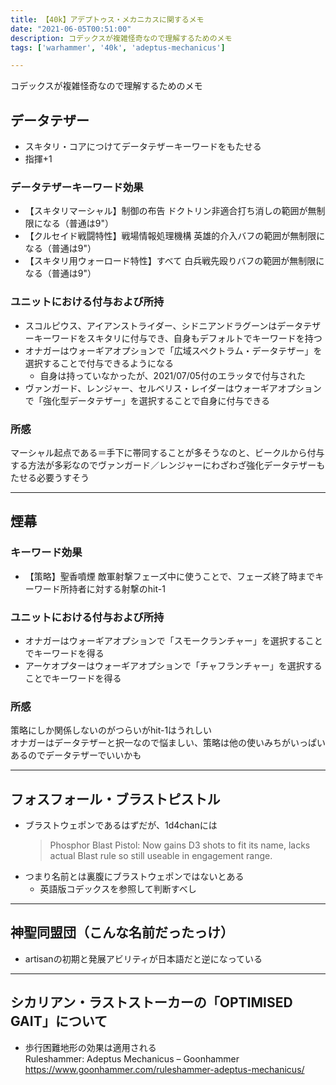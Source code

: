 ```yaml
---
title: 【40k】アデプトゥス・メカニカスに関するメモ
date: "2021-06-05T00:51:00"
description: コデックスが複雑怪奇なので理解するためのメモ
tags: ['warhammer', '40k', 'adeptus-mechanicus']

---
```

コデックスが複雑怪奇なので理解するためのメモ

## データテザー
- スキタリ・コアにつけてデータテザーキーワードをもたせる
- 指揮+1
### データテザーキーワード効果
- 【スキタリマーシャル】制御の布告
ドクトリン非適合打ち消しの範囲が無制限になる（普通は9"）
- 【クルセイド戦闘特性】戦場情報処理機構
英雄的介入バフの範囲が無制限になる（普通は9"）
- 【スキタリ用ウォーロード特性】すべて
白兵戦先殴りバフの範囲が無制限になる（普通は9"）
### ユニットにおける付与および所持
- スコルピウス、アイアンストライダー、シドニアンドラグーンはデータテザーキーワードをスキタリに付与でき、自身もデフォルトでキーワードを持つ
- オナガーはウォーギアオプションで「広域スペクトラム・データテザー」を選択することで付与できるようになる
  - 自身は持っていなかったが、2021/07/05付のエラッタで付与された
- ヴァンガード、レンジャー、セルベリス・レイダーはウォーギアオプションで「強化型データテザー」を選択することで自身に付与できる
### 所感
マーシャル起点である＝手下に帯同することが多そうなのと、ビークルから付与する方法が多彩なのでヴァンガード／レンジャーにわざわざ強化データテザーもたせる必要うすそう

---
## 煙幕
### キーワード効果
- 【策略】聖香噴煙
敵軍射撃フェーズ中に使うことで、フェーズ終了時までキーワード所持者に対する射撃のhit-1
### ユニットにおける付与および所持
- オナガーはウォーギアオプションで「スモークランチャー」を選択することでキーワードを得る
- アーケオプターはウォーギアオプションで「チャフランチャー」を選択することでキーワードを得る
### 所感
策略にしか関係しないのがつらいがhit-1はうれしい\
オナガーはデータテザーと択一なので悩ましい、策略は他の使いみちがいっぱいあるのでデータテザーでいいかも

---
## フォスフォール・ブラストピストル
- ブラストウェポンであるはずだが、1d4chanには
  > Phosphor Blast Pistol: Now gains D3 shots to fit its name, lacks actual Blast rule so still useable in engagement range.
- つまり名前とは裏腹にブラストウェポンではないとある
  - 英語版コデックスを参照して判断すべし

---
## 神聖同盟団（こんな名前だったっけ）
- artisanの初期と発展アビリティが日本語だと逆になっている

---
## シカリアン・ラストストーカーの「OPTIMISED GAIT」について
- 歩行困難地形の効果は適用される \
Ruleshammer: Adeptus Mechanicus – Goonhammer https://www.goonhammer.com/ruleshammer-adeptus-mechanicus/